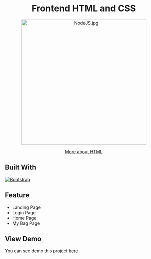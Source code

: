 <h1 align="center">Frontend HTML and CSS</h1>
<p align="center"><img src="https://www.techfor.id/wp-content/uploads/2019/12/html.png" width="400px" alt="NodeJS.jpg" /></p>
<p align="center">
    <a href="https://www.google.com/url?sa=i&url=https%3A%2F%2Fen.wikipedia.org%2Fwiki%2FHTML&psig=AOvVaw2zwGxbGhz5UvJXU58SJb_v&ust=1627492430487000&source=images&cd=vfe&ved=0CA0Q3YkBahcKEwiYuZD034PyAhUAAAAAHQAAAAAQDQ" target="blank">More about HTML</a>
</p>

## Built With

[![Bootstrap](https://img.shields.io/badge/Bootstrap-5.0.2-orange.svg?style=rounded-square)](https://getbootstrap.com/docs/5.0/getting-started/download/)

## Feature
- Landing Page
- Login Page
- Home Page
- My Bag Page

## View Demo

You can see demo this project [here](https://lucid-franklin-8aa3f7.netlify.app/)
